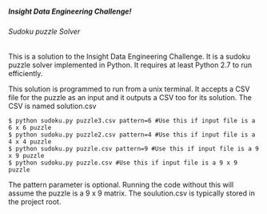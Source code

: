 ##### Insight Data Engineering Challenge!
###### Sudoku puzzle Solver

This is a solution to the Insight Data Engineering Challenge. It is a sudoku puzzle solver implemented in Python.
It requires at least Python 2.7 to run efficiently.

This solution is programmed to run from a unix terminal. It accepts a CSV file for the puzzle as an input and it outputs 
a CSV too for its solution. The CSV is named solution.csv

```shell
$ python sudoku.py puzzle3.csv pattern=6 #Use this if input file is a 6 x 6 puzzle
$ python sudoku.py puzzle2.csv pattern=4 #Use this if input file is a 4 x 4 puzzle
$ python sudoku.py puzzle.csv pattern=9 #Use this if input file is a 9 x 9 puzzle
$ python sudoku.py puzzle.csv #Use this if input file is a 9 x 9 puzzle
``` 
The pattern parameter is optional. Running the code without this will assume the puzzle is a 9 x 9 matrix.
The soulution.csv is typically stored in the project root.

